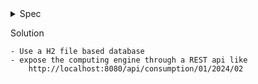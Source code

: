 <details>
  <summary>Spec</summary>
        # Test Technique Java Backend - Ekwateur
        
        L'objectif de ce test est l'écriture d'un programme purement backend. Il peut éventuellement servir de support dans le cadre 
        d'un futur entretien au cours duquel il pourra être demandé de faire des évolutions fonctionelles dessus. Si certaines parties
        ne te paraissent pas claires, nous t'encourageons à nous poser toutes les questions que tu juges utiles.
        
        ## Enoncé de l'exercice
        Le product owner te demande de developper un programme qui permet de calculer le montant à facturer à un client d'Ekwateur pour 
        un mois calendaire.
        
        Ce programme devra gérer 2 types de clients :
        
        A) Les clients Pro, qui ont les propriétés suivantes :
        - Reference Client (EKW + 8 caractères numériques)
          - N° SIRET
          - Raison Sociale
          - CA
        
        B) Les particuliers, qui ont les propriétés suivantes :
        - Reference Client (EKW + 8 caractères numériques)
          - Civilité
          - Nom
          - Prénom
        
        Un client peut consommer deux types d'énergies :
        - Electricité
          - Gaz
        
        Chaque énergie est facturée au kWh.
        - Pour les particuliers, le prix du kWh est de 0,121 € pour l'électricité et 0,115€ pour le gaz
          - Pour les pro, ayant un CA supérieur à 1 000 000 €, le prix du kWh est de 0,114 € pour l'électricité et 0,111€ pour le gaz
          - Pour les pro, ayant un CA inférieur à 1 000 000 €, le prix du kWh est de 0,118 € pour l'électricité et 0,113€ pour le gaz
        
        ## Contraintes techniques
        La seule contrainte technique est l'utilisation du langage Java dans sa version 8 au minimum.
        
        ## Ce qui est attendu
        Le minimum attendu est un programme fonctionnel qui puisse etre executé et testé.
        
        ## Comment soumettre ton travail
        - Créer un nouveau repository public sur un espace à toi (et non un fork de ce repo sur l'espace gitlab Ekwateur)
          - Rendre le projet sur la branche master de ton repository
          - Enfin, nous communiquer par mail le lien de ton repository quand l'exercice est terminé
</details>

Solution

    - Use a H2 file based database
    - expose the computing engine through a REST api like
        http://localhost:8080/api/consumption/01/2024/02


